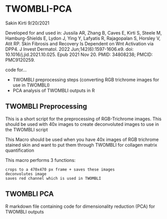 # TWOMBLI-PCA
Sakin Kirti 9/20/2021

Developed for and used in: Jussila AR, Zhang B, Caves E, Kirti S, Steele M, Hamburg-Shields E, Lydon J, Ying Y, Lafyatis R, Rajagopalan S, Horsley V, Atit RP. Skin Fibrosis and Recovery Is Dependent on Wnt Activation via DPP4. J Invest Dermatol. 2022 Jun;142(6):1597-1606.e9. doi: 10.1016/j.jid.2021.10.025. Epub 2021 Nov 20. PMID: 34808238; PMCID: PMC9120259.

code for...
- TWOMBLI preprocessing steps (converting RGB trichrome images for use in TWOMBLI)
- PCA analysis of TWOMBLI outputs in R

## TWOMBLI Preprocessing
This is a short script for the preprocessing of RGB-Trichrome images. This should be used with 40x images to create deconvoluted images to use in the TWOMBLI script

This Macro should be used when you have 40x images of RGB trichrome stained skin and want to put them through TWOMBLI for collagen matrix quantification

This macro performs 3 functions:

    crops to a 470x470 px frame + saves these images
    deconvolutes image
    saves red channel which is used in TWOMBLI

## TWOMBLI PCA
R markdown file containing code for dimensionality reduction (PCA) for TWOMBLI outputs
